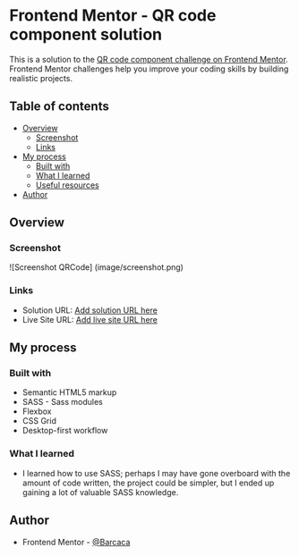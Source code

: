 # Frontend Mentor - QR code component solution

This is a solution to the [QR code component challenge on Frontend Mentor](https://www.frontendmentor.io/challenges/qr-code-component-iux_sIO_H). Frontend Mentor challenges help you improve your coding skills by building realistic projects. 

## Table of contents

- [Overview](#overview)
  - [Screenshot](#screenshot)
  - [Links](#links)
- [My process](#my-process)
  - [Built with](#built-with)
  - [What I learned](#what-i-learned)
  - [Useful resources](#useful-resources)
- [Author](#author)

## Overview

### Screenshot

![Screenshot QRCode] (image/screenshot.png)

### Links

- Solution URL: [Add solution URL here](https://your-solution-url.com)
- Live Site URL: [Add live site URL here](https://your-live-site-url.com)

## My process

### Built with

- Semantic HTML5 markup
- SASS - Sass modules
- Flexbox
- CSS Grid
- Desktop-first workflow

### What I learned

- I learned how to use SASS; perhaps I may have gone overboard with the amount of code written, the project could be simpler, but I ended up gaining a lot of valuable SASS knowledge.

## Author
- Frontend Mentor - [@Barcaca](https://www.frontendmentor.io/profile/Barcaca)

